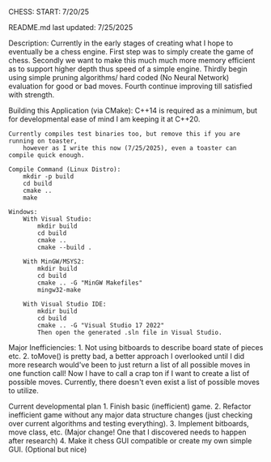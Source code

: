 CHESS:
START: 7/20/25

README.md last updated: 7/25/2025

Description:
    Currently in the early stages of creating what I hope to eventually be a chess engine.
    First step was to simply create the game of chess.
    Secondly we want to make this much much more memory efficient as to support higher depth thus speed of a simple engine.
    Thirdly begin using simple pruning algorithms/ hard coded (No Neural Network) evaluation for good or bad moves.
    Fourth continue improving till satisfied with strength.

Building this Application (via CMake):
    C++14 is required as a minimum, but for developmental ease of mind I am keeping it at C++20.

    Currently compiles test binaries too, but remove this if you are running on toaster,
        however as I write this now (7/25/2025), even a toaster can compile quick enough.

    Compile Command (Linux Distro):
        mkdir -p build
        cd build
        cmake ..
        make

    Windows:
        With Visual Studio:
            mkdir build
            cd build
            cmake ..
            cmake --build .

        With MinGW/MSYS2:
            mkdir build
            cd build
            cmake .. -G "MinGW Makefiles"
            mingw32-make

        With Visual Studio IDE:
            mkdir build
            cd build
            cmake .. -G "Visual Studio 17 2022"
            Then open the generated .sln file in Visual Studio.

Major Inefficiencies:
    1. Not using bitboards to describe board state of pieces etc.
    2. toMove() is pretty bad, a better approach I overlooked until I did more research would've been to just return a list of all possible moves in one function call! Now I have to call a crap ton if I want to create a list of possible moves. Currently, there doesn't even exist a list of possible moves to utilize.

Current developmental plan
    1. Finish basic (inefficient) game.
    2. Refactor inefficient game without any major data structure changes (just checking over current algorithms and testing everything).
    3. Implement bitboards, move class, etc. (Major change! One that I discovered needs to happen after research)
    4. Make it chess GUI compatible or create my own simple GUI. (Optional but nice)
    
